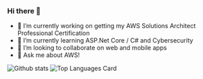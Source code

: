 ### Hi there 👋

- 🔭 I’m currently working on getting my AWS Solutions Architect Professional Certification
- 🌱 I’m currently learning ASP.Net Core / C# and Cybersecurity
- 👯 I’m looking to collaborate on web and mobile apps
- 💬 Ask me about AWS!

![Github stats](https://github-readme-stats.vercel.app/api?username=tbacon20&theme=highcontrast&show_icons=true&count_private=true) ![Top Languages Card](https://github-readme-stats.vercel.app/api/top-langs/?username=tbacon20&layout=compact)
